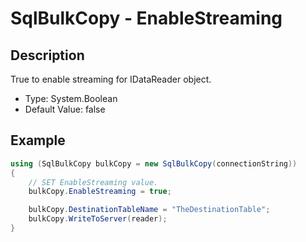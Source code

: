 # SqlBulkCopy - EnableStreaming

## Description
True to enable streaming for IDataReader object.

- Type: System.Boolean
- Default Value: false

## Example

```csharp
using (SqlBulkCopy bulkCopy = new SqlBulkCopy(connectionString))
{
    // SET EnableStreaming value.
    bulkCopy.EnableStreaming = true;

    bulkCopy.DestinationTableName = "TheDestinationTable";
    bulkCopy.WriteToServer(reader);
}
```